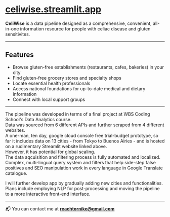 # [celiwise.streamlit.app](https://celiwise.streamlit.app)

**CeliWise** is a data pipeline designed as a comprehensive, convenient, all-in-one information resource for people with celiac disease and gluten sensitivites.

---

## Features

- Browse gluten-free establishments (restaurants, cafes, bakeries) in your city  
- Find gluten-free grocery stores and specialty shops  
- Locate essential health professionals  
- Access national foundations for up-to-date medical and dietary information  
- Connect with local support groups  

---

The pipeline was developed in terms of a final project at WBS Coding School's Data Analytics course.  
Data was sourced from 6 different APIs and further scraped from 4 different websites.  
A one-man, ten day, google cloud console free trial-budget prototype, so far it includes data on 13 cities - from Tokyo to Buenos Airies - and is hosted on a rudimentary Streamlit website linked above.  
However, it has potential for global scaling.  
The data aqcuisition and filtering process is fully automated and localized.  
Complex, multi-lingual query system and filters that help side-step false positives and SEO manipulation work in every language in Google Translate catalogue.

I will further develop app by gradually adding new cities and functionalities.  
Plans include employing NLP for post-processing and moving the pipeline to a more interactive front-end interface.

---

📬 You can contact me at **reachtornike@gmail.com**
